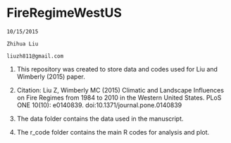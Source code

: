 # FireRegimeWestUS
    10/15/2015 
    
    Zhihua Liu 
    
    liuzh811@gmail.com

1. This repository was created to store data and codes used for Liu and Wimberly (2015) paper.

2. Citation: Liu Z, Wimberly MC (2015) Climatic and Landscape Influences on Fire Regimes from 1984 to 2010 in the Western United States. PLoS ONE 10(10): e0140839. doi:10.1371/journal.pone.0140839

3. The data folder contains the data used in the manuscript. 

4. The r_code folder contains the main R codes for analysis and plot.

